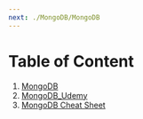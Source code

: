 ```yaml
---
next: ./MongoDB/MongoDB
---
```


# Table of Content

1. [MongoDB](./MongoDB/MongoDB)
2. [MongoDB_Udemy](./MongoDB/MongoDB_Udemy)
3. [MongoDB Cheat Sheet](./MongoDB/MongoDB%20Cheat%20Sheet)
